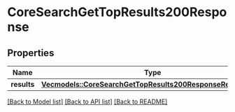 # CoreSearchGetTopResults200Response

## Properties

Name | Type | Description | Notes
------------ | ------------- | ------------- | -------------
**results** | [**Vec<models::CoreSearchGetTopResults200ResponseResultsInner>**](core_search_get_top_results_200_response_results_inner.md) |  | 

[[Back to Model list]](../README.md#documentation-for-models) [[Back to API list]](../README.md#documentation-for-api-endpoints) [[Back to README]](../README.md)


